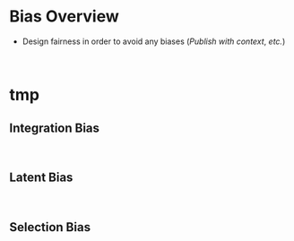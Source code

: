 # Bias Overview

* Design fairness in order to avoid any biases (*Publish with context*, *etc.*)

<br>

# tmp

## Integration Bias

<br>

## Latent Bias 

<br>

## Selection Bias
